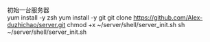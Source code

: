 初始一台服务器   
    yum install -y zsh
    yum install -y git
	git clone https://github.com/Alex-duzhichao/server.git
	chmod +x ~/server/shell/server_init.sh
	sh ~/server/shell/server_init.sh
